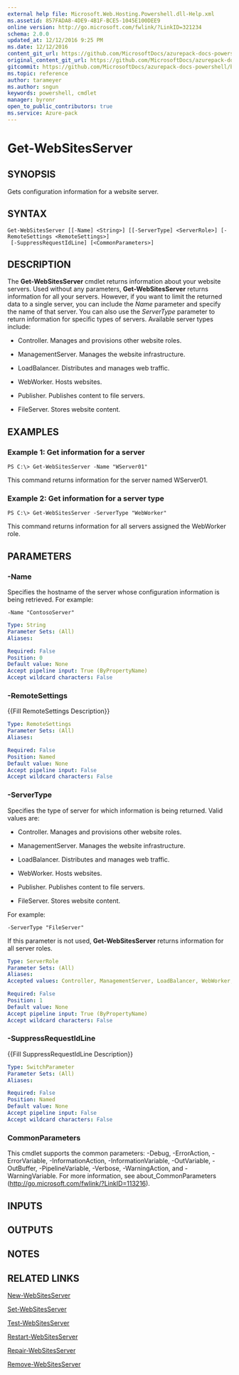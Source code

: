 ```yaml
---
external help file: Microsoft.Web.Hosting.Powershell.dll-Help.xml
ms.assetid: 857FADA8-4DE9-4B1F-BCE5-1045E100DEE9
online version: http://go.microsoft.com/fwlink/?LinkID=321234
schema: 2.0.0
updated_at: 12/12/2016 9:25 PM
ms.date: 12/12/2016
content_git_url: https://github.com/MicrosoftDocs/azurepack-docs-powershell/blob/master/AzurePack-cmdlets/Websites/v1.0/Get-WebSitesServer.md
original_content_git_url: https://github.com/MicrosoftDocs/azurepack-docs-powershell/blob/master/AzurePack-cmdlets/Websites/v1.0/Get-WebSitesServer.md
gitcommit: https://github.com/MicrosoftDocs/azurepack-docs-powershell/blob/b83cde31c8e8df3140400b62cc6698cfc8f37a47/AzurePack-cmdlets/Websites/v1.0/Get-WebSitesServer.md
ms.topic: reference
author: tarameyer
ms.author: sngun
keywords: powershell, cmdlet
manager: byronr
open_to_public_contributors: true
ms.service: Azure-pack
---
```


# Get-WebSitesServer

## SYNOPSIS
Gets configuration information for a website server.

## SYNTAX

```
Get-WebSitesServer [[-Name] <String>] [[-ServerType] <ServerRole>] [-RemoteSettings <RemoteSettings>]
 [-SuppressRequestIdLine] [<CommonParameters>]
```

## DESCRIPTION
The **Get-WebSitesServer** cmdlet returns information about your website servers.
Used without any parameters, **Get-WebSitesServer** returns information for all your servers.
However, if you want to limit the returned data to a single server, you can include the *Name* parameter and specify the name of that server.
You can also use the *ServerType* parameter to return information for specific types of servers.
Available server types include:

- Controller. Manages and provisions other website roles. 

- ManagementServer. Manages the website infrastructure. 

- LoadBalancer. Distributes and manages web traffic. 

- WebWorker. Hosts websites. 

- Publisher. Publishes content to file servers. 

- FileServer. Stores website content.

## EXAMPLES

### Example 1: Get information for a server
```
PS C:\> Get-WebSitesServer -Name "WServer01"
```

This command returns information for the server named WServer01.

### Example 2: Get information for a server type
```
PS C:\> Get-WebSitesServer -ServerType "WebWorker"
```

This command returns information for all servers assigned the WebWorker role.

## PARAMETERS

### -Name
Specifies the hostname of the server whose configuration information is being retrieved.
For example:

`-Name "ContosoServer"`

```yaml
Type: String
Parameter Sets: (All)
Aliases: 

Required: False
Position: 0
Default value: None
Accept pipeline input: True (ByPropertyName)
Accept wildcard characters: False
```

### -RemoteSettings
{{Fill RemoteSettings Description}}

```yaml
Type: RemoteSettings
Parameter Sets: (All)
Aliases: 

Required: False
Position: Named
Default value: None
Accept pipeline input: False
Accept wildcard characters: False
```

### -ServerType
Specifies the type of server for which information is being returned.
Valid values are:

- Controller. Manages and provisions other website roles. 

- ManagementServer. Manages the website infrastructure. 

- LoadBalancer. Distributes and manages web traffic. 

- WebWorker. Hosts websites. 

- Publisher. Publishes content to file servers. 

- FileServer. Stores website content.

For example:

`-ServerType "FileServer"`

If this parameter is not used, **Get-WebSitesServer** returns information for all server roles.

```yaml
Type: ServerRole
Parameter Sets: (All)
Aliases: 
Accepted values: Controller, ManagementServer, LoadBalancer, WebWorker, Publisher, FileServer, MultiRole

Required: False
Position: 1
Default value: None
Accept pipeline input: True (ByPropertyName)
Accept wildcard characters: False
```

### -SuppressRequestIdLine
{{Fill SuppressRequestIdLine Description}}

```yaml
Type: SwitchParameter
Parameter Sets: (All)
Aliases: 

Required: False
Position: Named
Default value: None
Accept pipeline input: False
Accept wildcard characters: False
```

### CommonParameters
This cmdlet supports the common parameters: -Debug, -ErrorAction, -ErrorVariable, -InformationAction, -InformationVariable, -OutVariable, -OutBuffer, -PipelineVariable, -Verbose, -WarningAction, and -WarningVariable. For more information, see about_CommonParameters (http://go.microsoft.com/fwlink/?LinkID=113216).

## INPUTS

## OUTPUTS

## NOTES

## RELATED LINKS

[New-WebSitesServer](xref:Websites/v1.0/New-WebSitesServer.md)

[Set-WebSitesServer](xref:Websites/v1.0/Set-WebSitesServer.md)

[Test-WebSitesServer](xref:Websites/v1.0/Test-WebSitesServer.md)

[Restart-WebSitesServer](xref:Websites/v1.0/Restart-WebSitesServer.md)

[Repair-WebSitesServer](xref:Websites/v1.0/Repair-WebSitesServer.md)

[Remove-WebSitesServer](xref:Websites/v1.0/Remove-WebSitesServer.md)


